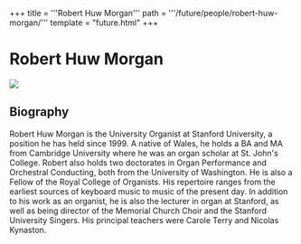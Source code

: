 +++
title = '''Robert Huw Morgan'''
path = '''/future/people/robert-huw-morgan/'''
template = "future.html"
+++

<h1>Robert Huw Morgan</h1>

<img src="https://custom.cvent.com/C3A4539B19F74ABCB6FCE437F6BC0A74/files/event/910aaf2914d44586a56fbd0b3b2c31c0/9edd2f4e240d4f8b99d5c8f58e9a82a2.jpg">
<h2>Biography</h2>
<p>Robert Huw Morgan is the University Organist at Stanford University, a position he has held since 1999. A native of Wales, he holds a BA and MA from Cambridge University where he was an organ scholar at St. John's College. Robert also holds two doctorates in Organ Performance and Orchestral Conducting, both from the University of Washington. He is also a Fellow of the Royal College of Organists. His repertoire ranges from the earliest sources of keyboard music to music of the present day. In addition to his work as an organist, he is also the lecturer in organ at Stanford, as well as being director of the Memorial Church Choir and the Stanford University Singers. His principal teachers were Carole Terry and Nicolas Kynaston.</p>

